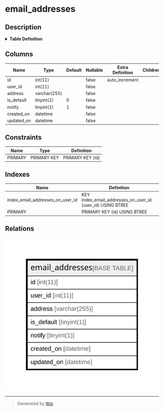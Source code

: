 # email_addresses

## Description

<details>
<summary><strong>Table Definition</strong></summary>

```sql
CREATE TABLE `email_addresses` (
  `id` int(11) NOT NULL AUTO_INCREMENT,
  `user_id` int(11) NOT NULL,
  `address` varchar(255) NOT NULL,
  `is_default` tinyint(1) NOT NULL DEFAULT '0',
  `notify` tinyint(1) NOT NULL DEFAULT '1',
  `created_on` datetime NOT NULL,
  `updated_on` datetime NOT NULL,
  PRIMARY KEY (`id`),
  KEY `index_email_addresses_on_user_id` (`user_id`)
) ENGINE=InnoDB AUTO_INCREMENT=[Redacted by tbls] DEFAULT CHARSET=latin1
```

</details>

## Columns

| Name | Type | Default | Nullable | Extra Definition | Children | Parents | Comment |
| ---- | ---- | ------- | -------- | --------------- | -------- | ------- | ------- |
| id | int(11) |  | false | auto_increment |  |  |  |
| user_id | int(11) |  | false |  |  |  |  |
| address | varchar(255) |  | false |  |  |  |  |
| is_default | tinyint(1) | 0 | false |  |  |  |  |
| notify | tinyint(1) | 1 | false |  |  |  |  |
| created_on | datetime |  | false |  |  |  |  |
| updated_on | datetime |  | false |  |  |  |  |

## Constraints

| Name | Type | Definition |
| ---- | ---- | ---------- |
| PRIMARY | PRIMARY KEY | PRIMARY KEY (id) |

## Indexes

| Name | Definition |
| ---- | ---------- |
| index_email_addresses_on_user_id | KEY index_email_addresses_on_user_id (user_id) USING BTREE |
| PRIMARY | PRIMARY KEY (id) USING BTREE |

## Relations

![er](email_addresses.svg)

---

> Generated by [tbls](https://github.com/k1LoW/tbls)
